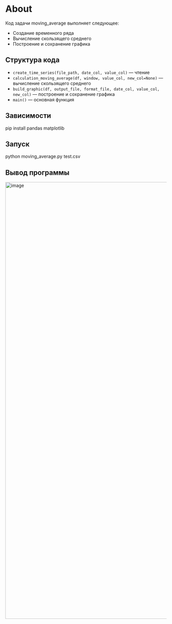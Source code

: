 # About
Код задачи moving_average выполняет следующее:
  - Создание временного ряда
  - Вычисление скользящего среднего
  - Построение и сохранение графика 

## Структура кода

- `create_time_series(file_path, date_col, value_col)` — чтение 
- `calculation_moving_average(df, window, value_col, new_col=None)` — вычисление скользящего среднего
- `build_graphic(df, output_file, format_file, date_col, value_col, new_col)` — построение и сохранение графика
- `main()` — основная функция
## Зависимости
  pip install pandas matplotlib
## Запуск
  python moving_average.py test.csv
## Вывод программы
<img width="2256" height="1364" alt="image" src="https://github.com/user-attachments/assets/445ecc09-e352-4f1e-8c2f-87a88d66ff34" />
